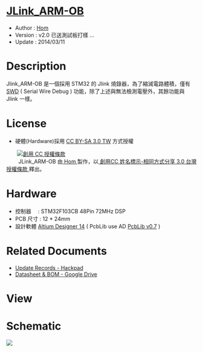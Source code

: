 [JLink_ARM-OB](https://github.com/OpenPCB/JLink_ARM-OB )
========
* Author  : [Hom](https://github.com/Hom-Wang)
* Version : v2.0 已送測試板打樣 ... 
* Update  : 2014/03/11

Description
========
Jlink_ARM-OB 是一個採用 STM32 的 Jlink 燒錄器，為了縮減電路體積，僅有 [SWD](http://en.wikipedia.org/wiki/Joint_Test_Action_Group#Serial_Wire_Debug) ( Serial Wire Debug ) 功能，除了上述與無法檢測電壓外，其餘功能與 Jlink 一樣。

License
========
* 硬體(Hardware)採用 [CC BY-SA 3.0 TW](http://creativecommons.org/licenses/by-sa/3.0/tw/deed.zh_TW) 方式授權 
  
　　<a rel="license" href="http://creativecommons.org/licenses/by-sa/3.0/tw/"><img alt="創用 CC 授權條款" style="border-width:0" src="http://i.creativecommons.org/l/by-sa/3.0/tw/80x15.png" /></a>  
　　<span xmlns:dct="http://purl.org/dc/terms/" property="dct:title"> JLink_ARM-OB </span>由<a xmlns:cc="http://creativecommons.org/ns#" href="https://plus.google.com/u/0/112822505513154783828/posts" property="cc:attributionName" rel="cc:attributionURL"> Hom </a>製作，以<a rel="license" href="http://creativecommons.org/licenses/by-sa/3.0/tw/deed.zh_TW"> 創用CC 姓名標示-相同方式分享 3.0 台灣 授權條款 </a>釋出。  

Hardware
========
* 控制器　 : STM32F103CB 48Pin 72MHz DSP
* PCB 尺寸 : 12 * 24mm
* 設計軟體 [Altium Designer 14](http://www.altium.com/en/products/altium-designer) ( PcbLib use AD [PcbLib v0.7](https://github.com/OpenPCB/AltiumDesigner_PcbLibrary/releases/tag/v0.7) )

Related Documents
========
* [Update Records - Hackpad](https://hom.hackpad.com/JLink_ARM-OB-xrJbocnPSQB)
* [Datasheet & BOM - Google Drive](https://drive.google.com/folderview?id=0BzL2wwAot6oPNHd5QUVPODZGV0k&usp=sharing)

View
========


Schematic
========
<img src="https://lh5.googleusercontent.com/-a53zr6f4rME/UxcxDUg0nzI/AAAAAAAAG4k/TZIAdIG8BSc/s800/JLink%2520ARM-OB_Sch.png" />
